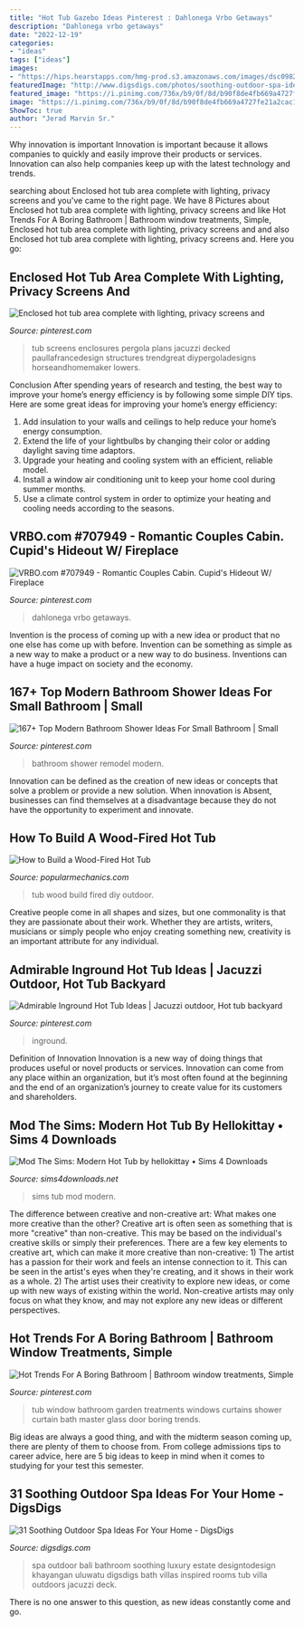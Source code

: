 ```yaml
---
title: "Hot Tub Gazebo Ideas Pinterest : Dahlonega Vrbo Getaways"
description: "Dahlonega vrbo getaways"
date: "2022-12-19"
categories:
- "ideas"
tags: ["ideas"]
images:
- "https://hips.hearstapps.com/hmg-prod.s3.amazonaws.com/images/dsc09820-1511807608.jpg?crop=1.00xw:0.752xh;0,0.200xh&amp;resize=1200:*"
featuredImage: "http://www.digsdigs.com/photos/soothing-outdoor-spa-ideas-for-your-home-24.jpg"
featured_image: "https://i.pinimg.com/736x/b9/0f/8d/b90f8de4fb669a4727fe21a2cac106ad--garden-tub-home-and-garden.jpg"
image: "https://i.pinimg.com/736x/b9/0f/8d/b90f8de4fb669a4727fe21a2cac106ad--garden-tub-home-and-garden.jpg"
ShowToc: true
author: "Jerad Marvin Sr."
---
```



Why innovation is important
Innovation is important because it allows companies to quickly and easily improve their products or services. Innovation can also help companies keep up with the latest technology and trends.

	

		
searching about Enclosed hot tub area complete with lighting, privacy screens and you've came to the right page. We have 8 Pictures about Enclosed hot tub area complete with lighting, privacy screens and like Hot Trends For A Boring Bathroom | Bathroom window treatments, Simple, Enclosed hot tub area complete with lighting, privacy screens and and also Enclosed hot tub area complete with lighting, privacy screens and. Here you go:
		
    
## Enclosed Hot Tub Area Complete With Lighting, Privacy Screens And

<img loading=lazy src="https://i.pinimg.com/736x/3f/57/d3/3f57d34caa1e20e8de6d0afa70bbce6d.jpg" onerror="this.onerror=null;this.src='https://tse2.mm.bing.net/th?id=OIP.t86hnqQBXofy1U-4Gy8JugHaE6&amp;pid=15.1';" alt="Enclosed hot tub area complete with lighting, privacy screens and">

_Source: pinterest.com_

>tub screens enclosures pergola plans jacuzzi decked paullafrancedesign structures trendgreat diypergoladesigns horseandhomemaker lowers. 

	

Conclusion
After spending years of research and testing, the best way to improve your home’s energy efficiency is by following some simple DIY tips. Here are some great ideas for improving your home’s energy efficiency: 
1. Add insulation to your walls and ceilings to help reduce your home’s energy consumption. 
2. Extend the life of your lightbulbs by changing their color or adding daylight saving time adaptors. 
3. Upgrade your heating and cooling system with an efficient, reliable model. 
4. Install a window air conditioning unit to keep your home cool during summer months. 
5. Use a climate control system in order to optimize your heating and cooling needs according to the seasons.

    
## VRBO.com #707949 - Romantic Couples Cabin. Cupid&#039;s Hideout W/ Fireplace

<img loading=lazy src="https://i.pinimg.com/736x/40/d9/d8/40d9d82eb538578f51f0a57add560fdc--indoor-hot-tubs-hills-resort.jpg" onerror="this.onerror=null;this.src='https://tse2.mm.bing.net/th?id=OIP.ISaGEj8VGq9WagRmGClsZAHaFj&amp;pid=15.1';" alt="VRBO.com #707949 - Romantic Couples Cabin. Cupid&#039;s Hideout W/ Fireplace">

_Source: pinterest.com_

>dahlonega vrbo getaways. 

	

Invention is the process of coming up with a new idea or product that no one else has come up with before. Invention can be something as simple as a new way to make a product or a new way to do business. Inventions can have a huge impact on society and the economy.

    
## 167+ Top Modern Bathroom Shower Ideas For Small Bathroom | Small

<img loading=lazy src="https://i.pinimg.com/736x/ac/0b/0c/ac0b0c9299576d029f602ed63906d728.jpg" onerror="this.onerror=null;this.src='https://tse1.mm.bing.net/th?id=OIP.qAgwh7CDFVPmso8uHwZLSgHaLH&amp;pid=15.1';" alt="167+ Top Modern Bathroom Shower Ideas For Small Bathroom | Small">

_Source: pinterest.com_

>bathroom shower remodel modern. 

	

Innovation can be defined as the creation of new ideas or concepts that solve a problem or provide a new solution. When innovation is Absent, businesses can find themselves at a disadvantage because they do not have the opportunity to experiment and innovate.

    
## How To Build A Wood-Fired Hot Tub

<img loading=lazy src="https://hips.hearstapps.com/hmg-prod.s3.amazonaws.com/images/dsc09820-1511807608.jpg?crop=1.00xw:0.752xh;0,0.200xh&amp;resize=1200:*" onerror="this.onerror=null;this.src='https://tse2.mm.bing.net/th?id=OIP.mhDlwfRRZGwkXX8yL2udpQHaDt&amp;pid=15.1';" alt="How to Build a Wood-Fired Hot Tub">

_Source: popularmechanics.com_

>tub wood build fired diy outdoor. 

	

Creative people come in all shapes and sizes, but one commonality is that they are passionate about their work. Whether they are artists, writers, musicians or simply people who enjoy creating something new, creativity is an important attribute for any individual.

    
## Admirable Inground Hot Tub Ideas | Jacuzzi Outdoor, Hot Tub Backyard

<img loading=lazy src="https://i.pinimg.com/736x/42/c6/b6/42c6b6badce22fee5301c831fa392de9.jpg" onerror="this.onerror=null;this.src='https://tse1.mm.bing.net/th?id=OIP.KYyQODxx5ugh1GctfGIOOAHaJ3&amp;pid=15.1';" alt="Admirable Inground Hot Tub Ideas | Jacuzzi outdoor, Hot tub backyard">

_Source: pinterest.com_

>inground. 

	

Definition of Innovation
Innovation is a new way of doing things that produces useful or novel products or services. Innovation can come from any place within an organization, but it’s most often found at the beginning and the end of an organization’s journey to create value for its customers and shareholders.

    
## Mod The Sims: Modern Hot Tub By Hellokittay • Sims 4 Downloads

<img loading=lazy src="https://sims4downloads.net/wp-content/uploads/2020/07/3321-600x337.jpg" onerror="this.onerror=null;this.src='https://tse1.mm.bing.net/th?id=OIP.cMNn-10cDv6mwaccJpymkgHaEK&amp;pid=15.1';" alt="Mod The Sims: Modern Hot Tub by hellokittay • Sims 4 Downloads">

_Source: sims4downloads.net_

>sims tub mod modern. 

	

The difference between creative and non-creative art: What makes one more creative than the other?
Creative art is often seen as something that is more "creative" than non-creative. This may be based on the individual's creative skills or simply their preferences. There are a few key elements to creative art, which can make it more creative than non-creative: 1) The artist has a passion for their work and feels an intense connection to it. This can be seen in the artist's eyes when they're creating, and it shows in their work as a whole. 2) The artist uses their creativity to explore new ideas, or come up with new ways of existing within the world. Non-creative artists may only focus on what they know, and may not explore any new ideas or different perspectives.

    
## Hot Trends For A Boring Bathroom | Bathroom Window Treatments, Simple

<img loading=lazy src="https://i.pinimg.com/736x/b9/0f/8d/b90f8de4fb669a4727fe21a2cac106ad--garden-tub-home-and-garden.jpg" onerror="this.onerror=null;this.src='https://tse2.mm.bing.net/th?id=OIP.PUtWxWIyb_AyIOEWPL2kfAHaLI&amp;pid=15.1';" alt="Hot Trends For A Boring Bathroom | Bathroom window treatments, Simple">

_Source: pinterest.com_

>tub window bathroom garden treatments windows curtains shower curtain bath master glass door boring trends. 

	

Big ideas are always a good thing, and with the midterm season coming up, there are plenty of them to choose from. From college admissions tips to career advice, here are 5 big ideas to keep in mind when it comes to studying for your test this semester.

    
## 31 Soothing Outdoor Spa Ideas For Your Home - DigsDigs

<img loading=lazy src="http://www.digsdigs.com/photos/soothing-outdoor-spa-ideas-for-your-home-24.jpg" onerror="this.onerror=null;this.src='https://tse2.mm.bing.net/th?id=OIP.z9q-reX8VNVQHAQ0QIxDzAHaLD&amp;pid=15.1';" alt="31 Soothing Outdoor Spa Ideas For Your Home - DigsDigs">

_Source: digsdigs.com_

>spa outdoor bali bathroom soothing luxury estate designtodesign khayangan uluwatu digsdigs bath villas inspired rooms tub villa outdoors jacuzzi deck. 

	

There is no one answer to this question, as new ideas constantly come and go.

